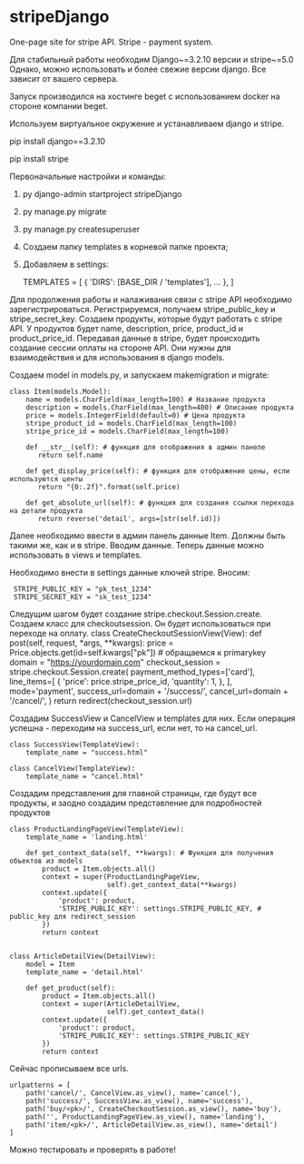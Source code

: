 # stripeDjango
One-page site for stripe API. Stripe - payment system. 

Для стабильный работы необходим Django~=3.2.10 версии и stripe~=5.0
Однако, можно использовать и более свежие версии django. Все зависит от вашего сервера.

Запуск производился на хостинге beget с использованием docker на стороне компании beget. 

Используем виртуальное окружение и устанавливаем django и stripe. 

pip install django==3.2.10

pip install stripe

Первоначальные настройки и команды:
1. py django-admin startproject stripeDjango
2. py manage.py migrate
3. py manage.py createsuperuser
4. Создаем папку templates в корневой папке проекта;
5. Добавляем в settings:

    TEMPLATES = [
        {
            'DIRS': [BASE_DIR / 'templates'],
            ...
        },
    ]

Для продолжения работы и налаживания связи с stripe API необходимо зарегистрироваться. 
Регистрируемся, получаем stripe_public_key и stripe_secret_key. Создаем продукты, которые будут работать с stripe API. 
У продуктов будет name, description, price, product_id и product_price_id. 
Передавая данные в stripe, будет происходить создание сессии оплаты на стороне API.
Они нужны для взаимодействия и для использования в django models.

Создаем model in models.py, и запускаем makemigration и migrate:

    class Item(models.Model):
        name = models.CharField(max_length=100) # Название продукта
        description = models.CharField(max_length=400) # Описание продукта 
        price = models.IntegerField(default=0) # Цена продукта
        stripe_product_id = models.CharField(max_length=100) 
        stripe_price_id = models.CharField(max_length=100)

        def __str__(self): # функция для отображения в админ панеле 
           return self.name

        def get_display_price(self): # функция для отображение цены, если используются центы 
           return "{0:.2f}".format(self.price)

        def get_absolute_url(self): # функция для создания ссылки перехода на детали продукта
           return reverse('detail', args=[str(self.id)])
        
 Далее необходимо ввести в админ панель данные Item. Должны быть такими же, как и в stripe. 
 Вводим данные. Теперь данные можно использовать в views и templates.
 
 Необходимо внести в settings данные ключей stripe. 
 Вносим:

     STRIPE_PUBLIC_KEY = "pk_test_1234"
     STRIPE_SECRET_KEY = "sk_test_1234"
 
 Следущим шагом будет создание stripe.checkout.Session.create. 
 Создаем класс для checkoutsession. Он будет использоваться при переходе на оплату.
     class CreateCheckoutSessionView(View):
        def post(self, request, *args, **kwargs):
            price = Price.objects.get(id=self.kwargs["pk"]) # обращаемся к primarykey
            domain = "https://yourdomain.com"
            checkout_session = stripe.checkout.Session.create(
                payment_method_types=['card'],
                line_items=[
                    {
                        'price': price.stripe_price_id,
                        'quantity': 1,
                    },
                ],
                mode='payment',
                success_url=domain + '/success/',
                cancel_url=domain + '/cancel/',
            )
            return redirect(checkout_session.url)
        
     
Создадим SuccessView и CancelView и templates для них. Если операция успешна - переходим на success_url, если нет, то на cancel_url.

    class SuccessView(TemplateView):
        template_name = "success.html"

    class CancelView(TemplateView):
        template_name = "cancel.html"
    
    
Создадим представления для главной страницы, где будут все продукты, и заодно создадим представление для подробностей продуктов

    class ProductLandingPageView(TemplateView):
        template_name = 'landing.html'
    
        def get_context_data(self, **kwargs): # Функция для получения объектов из models
            product = Item.objects.all()
            context = super(ProductLandingPageView,
                            self).get_context_data(**kwargs)
            context.update({
                'product': product,
                'STRIPE_PUBLIC_KEY': settings.STRIPE_PUBLIС_KEY, # public_key для redirect_session
            })
            return context


    class ArticleDetailView(DetailView):
        model = Item
        template_name = 'detail.html'

        def get_product(self):
            product = Item.objects.all()
            context = super(ArticleDetailView,
                            self).get_context_data()
            context.update({
                'product': product,
                'STRIPE_PUBLIC_KEY': settings.STRIPE_PUBLIС_KEY
            })
            return context



Сейчас прописываем все urls. 

    urlpatterns = [
        path('cancel/', CancelView.as_view(), name='cancel'),
        path('success/', SuccessView.as_view(), name='success'),
        path('buy/<pk>/', CreateCheckoutSession.as_view(), name='buy'),
        path('', ProductLandingPageView.as_view(), name='landing'),
        path('item/<pk>/', ArticleDetailView.as_view(), name='detail')
    ]


Можно тестировать и проверять в работе!










